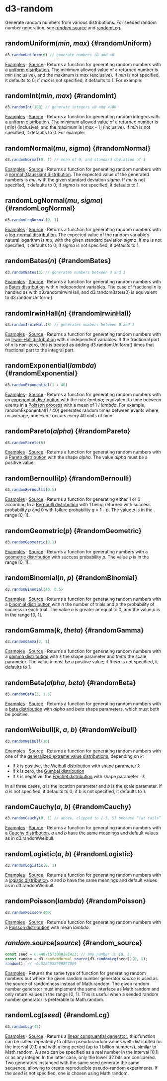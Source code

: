 <script setup>

import * as Plot from "@observablehq/plot";
import * as d3 from "d3";
import PlotRender from "./components/PlotRender.js";

</script>

# d3-random

Generate random numbers from various distributions. For seeded random number generation, see [*random*.source](#random_source) and [randomLcg](#randomLcg).

## randomUniform(*min*, *max*) {#randomUniform}

<PlotRender :options='{
  height: 120,
  nice: true,
  marks: [
    Plot.dotX(Array.from({length: 1000}, d3.randomUniform.source(d3.randomLcg(42))(6)), Plot.dodgeY({r: 2, fill: "currentColor"}))
  ]
}' />

```js
d3.randomUniform(6) // generate numbers ≥0 and <6
```

[Examples](https://observablehq.com/@d3/d3-random#uniform) · [Source](https://github.com/d3/d3-random/blob/main/src/uniform.js) · Returns a function for generating random numbers with a [uniform distribution](https://en.wikipedia.org/wiki/Uniform_distribution_\(continuous\)). The minimum allowed value of a returned number is *min* (inclusive), and the maximum is *max* (exclusive). If *min* is not specified, it defaults to 0; if *max* is not specified, it defaults to 1. For example:

## randomInt(*min*, *max*) {#randomInt}

<PlotRender :options='{
  height: 120,
  nice: true,
  marks: [
    Plot.dotX(Array.from({length: 1000}, d3.randomInt.source(d3.randomLcg(42))(100)), Plot.dodgeY({r: 2, fill: "currentColor"}))
  ]
}' />

```js
d3.randomInt(100) // generate integers ≥0 and <100
```

[Examples](https://observablehq.com/@d3/d3-random#int) · [Source](https://github.com/d3/d3-random/blob/main/src/int.js) · Returns a function for generating random integers with a [uniform distribution](https://en.wikipedia.org/wiki/Uniform_distribution_\(continuous\)). The minimum allowed value of a returned number is ⌊*min*⌋ (inclusive), and the maximum is ⌊*max* - 1⌋ (inclusive). If *min* is not specified, it defaults to 0. For example:

## randomNormal(*mu*, *sigma*) {#randomNormal}

<PlotRender defer :options='{
  height: 240,
  nice: true,
  marks: [
    Plot.dotX(Array.from({length: 1000}, d3.randomNormal.source(d3.randomLcg(42))(0, 1)), Plot.dodgeY({r: 2, fill: "currentColor"}))
  ]
}' />

```js
d3.randomNormal(0, 1) // mean of 0, and standard deviation of 1
```

[Examples](https://observablehq.com/@d3/d3-random#normal) · [Source](https://github.com/d3/d3-random/blob/main/src/normal.js) · Returns a function for generating random numbers with a [normal (Gaussian) distribution](https://en.wikipedia.org/wiki/Normal_distribution). The expected value of the generated numbers is *mu*, with the given standard deviation *sigma*. If *mu* is not specified, it defaults to 0; if *sigma* is not specified, it defaults to 1.

## randomLogNormal(*mu*, *sigma*) {#randomLogNormal}

<PlotRender defer :options='{
  height: 240,
  nice: true,
  marks: [
    Plot.dotX(Array.from({length: 400}, d3.randomLogNormal.source(d3.randomLcg(36))(0, 1)), Plot.dodgeY({r: 2, fill: "currentColor"}))
  ]
}' />

```js
d3.randomLogNormal(0, 1)
```

[Examples](https://observablehq.com/@d3/d3-random#logNormal) · [Source](https://github.com/d3/d3-random/blob/main/src/logNormal.js) · Returns a function for generating random numbers with a [log-normal distribution](https://en.wikipedia.org/wiki/Log-normal_distribution). The expected value of the random variable’s natural logarithm is *mu*, with the given standard deviation *sigma*. If *mu* is not specified, it defaults to 0; if *sigma* is not specified, it defaults to 1.

## randomBates(*n*) {#randomBates}

<PlotRender defer :options='{
  height: 180,
  nice: true,
  marks: [
    Plot.dotX(Array.from({length: 1000}, d3.randomBates.source(d3.randomLcg(36))(3)), Plot.dodgeY({r: 2, fill: "currentColor"}))
  ]
}' />

```js
d3.randomBates(3) // generates numbers between 0 and 1
```

[Examples](https://observablehq.com/@d3/d3-random#bates) · [Source](https://github.com/d3/d3-random/blob/main/src/bates.js) · Returns a function for generating random numbers with a [Bates distribution](https://en.wikipedia.org/wiki/Bates_distribution) with *n* independent variables. The case of fractional *n* is handled as with d3.randomIrwinHall, and d3.randomBates(0) is equivalent to d3.randomUniform().

## randomIrwinHall(*n*) {#randomIrwinHall}

<PlotRender defer :options='{
  height: 180,
  nice: true,
  marks: [
    Plot.dotX(Array.from({length: 1000}, d3.randomIrwinHall.source(d3.randomLcg(36))(3)), Plot.dodgeY({r: 2, fill: "currentColor"}))
  ]
}' />

```js
d3.randomIrwinHall(3) // generates numbers between 0 and 3
```

[Examples](https://observablehq.com/@d3/d3-random#irwinHall) · [Source](https://github.com/d3/d3-random/blob/main/src/irwinHall.js) · Returns a function for generating random numbers with an [Irwin–Hall distribution](https://en.wikipedia.org/wiki/Irwin–Hall_distribution) with *n* independent variables. If the fractional part of *n* is non-zero, this is treated as adding d3.randomUniform() times that fractional part to the integral part.

## randomExponential(*lambda*) {#randomExponential}

<PlotRender defer :options='{
  height: 190,
  nice: true,
  marks: [
    Plot.dotX(Array.from({length: 600}, d3.randomExponential.source(d3.randomLcg(36))(1 / 40)), Plot.dodgeY({r: 2, fill: "currentColor"}))
  ]
}' />

```js
d3.randomExponential(1 / 40)
```

[Examples](https://observablehq.com/@d3/d3-random#exponential) · [Source](https://github.com/d3/d3-random/blob/main/src/exponential.js) · Returns a function for generating random numbers with an [exponential distribution](https://en.wikipedia.org/wiki/Exponential_distribution) with the rate *lambda*; equivalent to time between events in a [Poisson process](https://en.wikipedia.org/wiki/Poisson_point_process) with a mean of 1 / *lambda*. For example, randomExponential(1 / 40) generates random times between events where, on average, one event occurs every 40 units of time.

## randomPareto(*alpha*) {#randomPareto}

<PlotRender defer :options='{
  height: 210,
  nice: true,
  marks: [
    Plot.dotX(Array.from({length: 400}, d3.randomPareto.source(d3.randomLcg(36))(6)), Plot.dodgeY({r: 2, fill: "currentColor"}))
  ]
}' />

```js
d3.randomPareto(6)
```

[Examples](https://observablehq.com/@d3/d3-random#pareto) · [Source](https://github.com/d3/d3-random/blob/main/src/pareto.js) · Returns a function for generating random numbers with a [Pareto distribution](https://en.wikipedia.org/wiki/Pareto_distribution) with the shape *alpha*. The value *alpha* must be a positive value.

## randomBernoulli(*p*) {#randomBernoulli}

<PlotRender defer :options='{
  height: 120,
  nice: true,
  width: 60,
  x: {ticks: 1},
  marks: [
    Plot.dotX(Array.from({length: 34}, d3.randomBernoulli.source(d3.randomLcg(36))(0.5)), Plot.dodgeY({r: 2, fill: "currentColor"}))
  ]
}' />

```js
d3.randomBernoulli(0.5)
```

[Examples](https://observablehq.com/@d3/d3-random#bernoulli) · [Source](https://github.com/d3/d3-random/blob/main/src/bernoulli.js) · Returns a function for generating either 1 or 0 according to a [Bernoulli distribution](https://en.wikipedia.org/wiki/Binomial_distribution) with 1 being returned with success probability *p* and 0 with failure probability *q* = 1 - *p*. The value *p* is in the range [0, 1].

## randomGeometric(*p*) {#randomGeometric}

<PlotRender defer :options='{
  height: 240,
  nice: true,
  marks: [
    Plot.dotX(Array.from({length: 400}, d3.randomGeometric.source(d3.randomLcg(36))(0.1)), Plot.dodgeY({r: 2, fill: "currentColor"}))
  ]
}' />

```js
d3.randomGeometric(0.1)
```

[Examples](https://observablehq.com/@d3/d3-random#geometric) · [Source](https://github.com/d3/d3-random/blob/main/src/geometric.js) · Returns a function for generating numbers with a [geometric distribution](https://en.wikipedia.org/wiki/Geometric_distribution) with success probability *p*. The value *p* is in the range [0, 1].

## randomBinomial(*n*, *p*) {#randomBinomial}

<PlotRender defer :options='{
  height: 240,
  x: {domain: [0, 40]},
  marks: [
    Plot.dotX(Array.from({length: 300}, d3.randomBinomial.source(d3.randomLcg(36))(40, 0.5)), Plot.dodgeY({r: 2, fill: "currentColor"}))
  ]
}' />

```js
d3.randomBinomial(40, 0.5)
```

[Examples](https://observablehq.com/@d3/d3-random#binomial) · [Source](https://github.com/d3/d3-random/blob/main/src/binomial.js) · Returns a function for generating random numbers with a [binomial distribution](https://en.wikipedia.org/wiki/Binomial_distribution) with *n* the number of trials and *p* the probability of success in each trial. The value *n* is greater or equal to 0, and the value *p* is in the range [0, 1].

## randomGamma(*k*, *theta*) {#randomGamma}

<PlotRender defer :options='{
  height: 200,
  nice: true,
  marks: [
    Plot.dotX(Array.from({length: 1000}, d3.randomGamma.source(d3.randomLcg(36))(2, 1)), Plot.dodgeY({r: 2, fill: "currentColor"}))
  ]
}' />

```js
d3.randomGamma(2, 1)
```

[Examples](https://observablehq.com/@parcly-taxel/the-gamma-and-beta-distributions) · [Source](https://github.com/d3/d3-random/blob/main/src/gamma.js) · Returns a function for generating random numbers with a [gamma distribution](https://en.wikipedia.org/wiki/Gamma_distribution) with *k* the shape parameter and *theta* the scale parameter. The value *k* must be a positive value; if *theta* is not specified, it defaults to 1.

## randomBeta(*alpha*, *beta*) {#randomBeta}

<PlotRender defer :options='{
  height: 160,
  nice: true,
  marks: [
    Plot.dotX(Array.from({length: 1000}, d3.randomBeta.source(d3.randomLcg(36))(3, 1.5)), Plot.dodgeY({r: 2, fill: "currentColor"}))
  ]
}' />

```js
d3.randomBeta(3, 1.5)
```

[Examples](https://observablehq.com/@parcly-taxel/the-gamma-and-beta-distributions) · [Source](https://github.com/d3/d3-random/blob/main/src/beta.js) · Returns a function for generating random numbers with a [beta distribution](https://en.wikipedia.org/wiki/Beta_distribution) with *alpha* and *beta* shape parameters, which must both be positive.

## randomWeibull(*k*, *a*, *b*) {#randomWeibull}

<PlotRender defer :options='{
  height: 200,
  nice: true,
  marks: [
    Plot.dotX(Array.from({length: 1000}, d3.randomWeibull.source(d3.randomLcg(36))(10)), Plot.dodgeY({r: 2, fill: "currentColor"}))
  ]
}' />

```js
d3.randomWeibull(10)
```

[Examples](https://observablehq.com/@parcly-taxel/frechet-gumbel-weibull) · [Source](https://github.com/d3/d3-random/blob/main/src/weibull.js) · Returns a function for generating random numbers with one of the [generalized extreme value distributions](https://en.wikipedia.org/wiki/Generalized_extreme_value_distribution), depending on *k*:

* If *k* is positive, the [Weibull distribution](https://en.wikipedia.org/wiki/Weibull_distribution) with shape parameter *k*
* If *k* is zero, the [Gumbel distribution](https://en.wikipedia.org/wiki/Gumbel_distribution)
* If *k* is negative, the [Fréchet distribution](https://en.wikipedia.org/wiki/Fréchet_distribution) with shape parameter −*k*

In all three cases, *a* is the location parameter and *b* is the scale parameter. If *a* is not specified, it defaults to 0; if *b* is not specified, it defaults to 1.

## randomCauchy(*a*, *b*) {#randomCauchy}

<PlotRender defer :options='{
  height: 200,
  nice: true,
  x: {domain: [-5, 5]},
  marks: [
    Plot.dotX(Array.from({length: 1000}, d3.randomCauchy.source(d3.randomLcg(36))(0, 1)), Plot.dodgeY({clip: true, r: 2, fill: "currentColor"}))
  ]
}' />

```js
d3.randomCauchy(0, 1) // above, clipped to [-5, 5] because “fat tails”
```

[Examples](https://observablehq.com/@parcly-taxel/cauchy-and-logistic-distributions) · [Source](https://github.com/d3/d3-random/blob/main/src/cauchy.js) · Returns a function for generating random numbers with a [Cauchy distribution](https://en.wikipedia.org/wiki/Cauchy_distribution). *a* and *b* have the same meanings and default values as in d3.randomWeibull.

## randomLogistic(*a*, *b*) {#randomLogistic}

<PlotRender defer :options='{
  height: 300,
  nice: true,
  marks: [
    Plot.dotX(Array.from({length: 1000}, d3.randomLogistic.source(d3.randomLcg(36))(0, 1)), Plot.dodgeY({clip: true, r: 2, fill: "currentColor"}))
  ]
}' />

```js
d3.randomLogistic(0, 1)
```

[Examples](https://observablehq.com/@parcly-taxel/cauchy-and-logistic-distributions) · [Source](https://github.com/d3/d3-random/blob/main/src/logistic.js) · Returns a function for generating random numbers with a [logistic distribution](https://en.wikipedia.org/wiki/Logistic_distribution). *a* and *b* have the same meanings and default values as in d3.randomWeibull.

## randomPoisson(*lambda*) {#randomPoisson}

<PlotRender defer :options='{
  height: 150,
  nice: true,
  marks: [
    Plot.dotX(Array.from({length: 1000}, d3.randomPoisson.source(d3.randomLcg(36))(400)), Plot.dodgeY({clip: true, r: 2, fill: "currentColor"}))
  ]
}' />

```js
d3.randomPoisson(400)
```

[Examples](https://observablehq.com/@parcly-taxel/the-poisson-distribution) · [Source](https://github.com/d3/d3-random/blob/main/src/poisson.js) · Returns a function for generating random numbers with a [Poisson distribution](https://en.wikipedia.org/wiki/Poisson_distribution) with mean *lambda*.

## *random*.source(*source*) {#random_source}

```js
const seed = 0.44871573888282423; // any number in [0, 1)
const random = d3.randomNormal.source(d3.randomLcg(seed))(0, 1);
random(); // -0.6253955998897069
```

[Examples](https://observablehq.com/@d3/random-source) · Returns the same type of function for generating random numbers but where the given random number generator *source* is used as the source of randomness instead of Math.random. The given random number generator must implement the same interface as Math.random and only return values in the range [0, 1). This is useful when a seeded random number generator is preferable to Math.random.

## randomLcg(*seed*) {#randomLcg}

<PlotRender defer :options='{
  height: 120,
  nice: true,
  marks: [
    Plot.dotX(Array.from({length: 1000}, d3.randomLcg(36)), Plot.dodgeY({clip: true, r: 2, fill: "currentColor"}))
  ]
}' />

```js
d3.randomLcg(42)
```

[Examples](https://observablehq.com/@d3/d3-randomlcg) · [Source](https://github.com/d3/d3-random/blob/main/src/lcg.js) · Returns a [linear congruential generator](https://en.wikipedia.org/wiki/Linear_congruential_generator); this function can be called repeatedly to obtain pseudorandom values well-distributed on the interval [0,1) and with a long period (up to 1 billion numbers), similar to Math.random. A *seed* can be specified as a real number in the interval [0,1) or as any integer. In the latter case, only the lower 32 bits are considered. Two generators instanced with the same seed generate the same sequence, allowing to create reproducible pseudo-random experiments. If the *seed* is not specified, one is chosen using Math.random.
